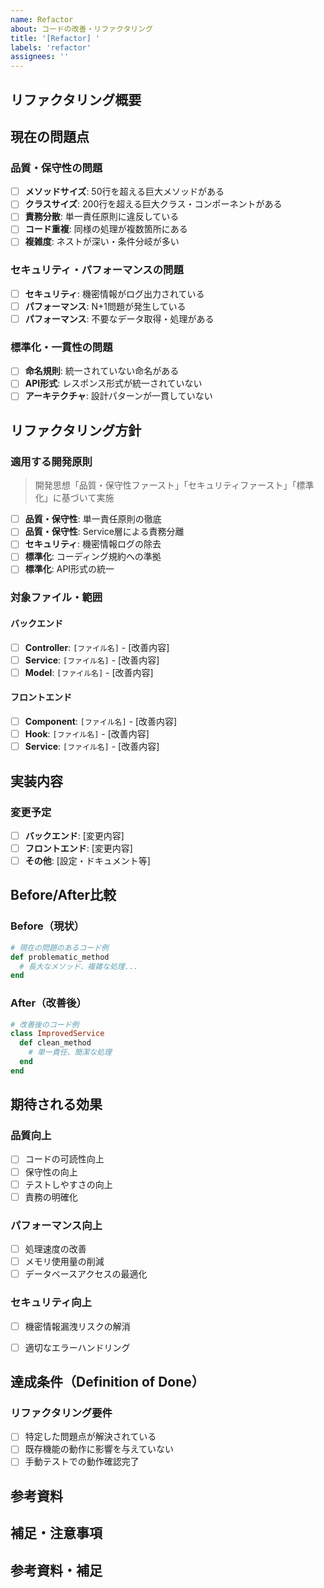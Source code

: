 ```yaml
---
name: Refactor
about: コードの改善・リファクタリング
title: '[Refactor] '
labels: 'refactor'
assignees: ''
---
```


## リファクタリング概要
<!-- なぜリファクタリングが必要か、現在の問題点を説明 -->

## 現在の問題点

### 品質・保守性の問題
- [ ] **メソッドサイズ**: 50行を超える巨大メソッドがある
- [ ] **クラスサイズ**: 200行を超える巨大クラス・コンポーネントがある
- [ ] **責務分散**: 単一責任原則に違反している
- [ ] **コード重複**: 同様の処理が複数箇所にある
- [ ] **複雑度**: ネストが深い・条件分岐が多い

### セキュリティ・パフォーマンスの問題
- [ ] **セキュリティ**: 機密情報がログ出力されている
- [ ] **パフォーマンス**: N+1問題が発生している
- [ ] **パフォーマンス**: 不要なデータ取得・処理がある

### 標準化・一貫性の問題
- [ ] **命名規則**: 統一されていない命名がある
- [ ] **API形式**: レスポンス形式が統一されていない
- [ ] **アーキテクチャ**: 設計パターンが一貫していない

## リファクタリング方針

### 適用する開発原則
> 開発思想「品質・保守性ファースト」「セキュリティファースト」「標準化」に基づいて実施

- [ ] **品質・保守性**: 単一責任原則の徹底
- [ ] **品質・保守性**: Service層による責務分離
- [ ] **セキュリティ**: 機密情報ログの除去
- [ ] **標準化**: コーディング規約への準拠
- [ ] **標準化**: API形式の統一

### 対象ファイル・範囲
<!-- リファクタリング対象を明確化 -->

#### バックエンド
- [ ] **Controller**: `[ファイル名]` - [改善内容]
- [ ] **Service**: `[ファイル名]` - [改善内容]
- [ ] **Model**: `[ファイル名]` - [改善内容]

#### フロントエンド
- [ ] **Component**: `[ファイル名]` - [改善内容]
- [ ] **Hook**: `[ファイル名]` - [改善内容]
- [ ] **Service**: `[ファイル名]` - [改善内容]

## 実装内容

### 変更予定
- [ ] **バックエンド**: [変更内容]
- [ ] **フロントエンド**: [変更内容]
- [ ] **その他**: [設定・ドキュメント等]

## Before/After比較

### Before（現状）
```ruby
# 現在の問題のあるコード例
def problematic_method
  # 長大なメソッド、複雑な処理...
end
```

### After（改善後）
```ruby
# 改善後のコード例
class ImprovedService
  def clean_method
    # 単一責任、簡潔な処理
  end
end
```

## 期待される効果

### 品質向上
- [ ] コードの可読性向上
- [ ] 保守性の向上
- [ ] テストしやすさの向上
- [ ] 責務の明確化

### パフォーマンス向上
- [ ] 処理速度の改善
- [ ] メモリ使用量の削減
- [ ] データベースアクセスの最適化

### セキュリティ向上
- [ ] 機密情報漏洩リスクの解消
- [ ] 適切なエラーハンドリング


## 達成条件（Definition of Done）

### リファクタリング要件
- [ ] 特定した問題点が解決されている
- [ ] 既存機能の動作に影響を与えていない
- [ ] 手動テストでの動作確認完了

## 参考資料
<!-- 設計パターン、リファクタリング手法の参考資料等 -->

## 補足・注意事項
<!-- リファクタリング時の注意点、制約事項等 -->

## 参考資料・補足
<!-- 設計パターン、実装時の注意点等 -->


